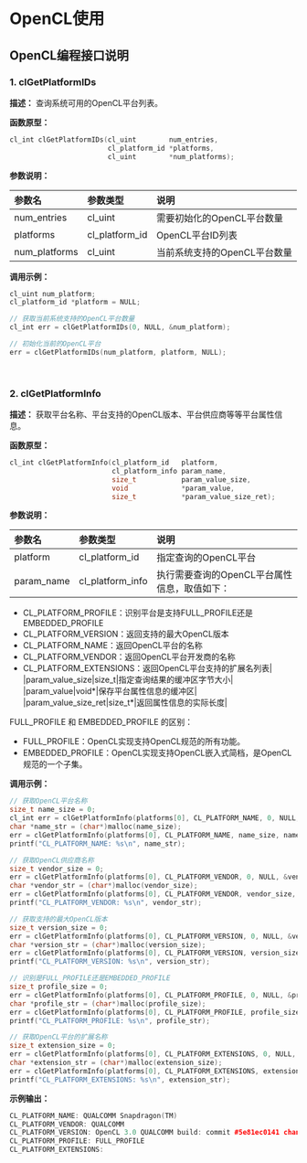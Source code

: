 # OpenCL使用

## OpenCL编程接口说明

### 1. clGetPlatformIDs

**描述：** 查询系统可用的OpenCL平台列表。

**函数原型：**

```cpp
cl_int clGetPlatformIDs(cl_uint        num_entries,
                        cl_platform_id *platforms,
                        cl_uint        *num_platforms);
```

**参数说明：**

|参数名|参数类型|说明|
|:--|:--|:--|
|num_entries|cl_uint|需要初始化的OpenCL平台数量 |
|platforms|cl_platform_id|OpenCL平台ID列表|
|num_platforms|cl_uint|当前系统支持的OpenCL平台数量|

**调用示例：**

```cpp
cl_uint num_platform;
cl_platform_id *platform = NULL;

// 获取当前系统支持的OpenCL平台数量
cl_int err = clGetPlatformIDs(0, NULL, &num_platform);

// 初始化当前的OpenCL平台
err = clGetPlatformIDs(num_platform, platform, NULL);
```

<br>

### 2. clGetPlatformInfo

**描述：** 获取平台名称、平台支持的OpenCL版本、平台供应商等等平台属性信息。

**函数原型：**

```cpp
cl_int clGetPlatformInfo(cl_platform_id   platform,
                         cl_platform_info param_name,
                         size_t           param_value_size,
                         void             *param_value,
                         size_t           *param_value_size_ret);
```

**参数说明：**

|参数名|参数类型|说明|
|:--|:--|:--|
|platform|cl_platform_id|指定查询的OpenCL平台|
|param_name|cl_platform_info|执行需要查询的OpenCL平台属性信息，取值如下：
- CL_PLATFORM_PROFILE：识别平台是支持FULL_PROFILE还是EMBEDDED_PROFILE
- CL_PLATFORM_VERSION：返回支持的最大OpenCL版本
- CL_PLATFORM_NAME：返回OpenCL平台的名称
- CL_PLATFORM_VENDOR：返回OpenCL平台开发商的名称
- CL_PLATFORM_EXTENSIONS：返回OpenCL平台支持的扩展名列表|
|param_value_size|size_t|指定查询结果的缓冲区字节大小|
|param_value|void*|保存平台属性信息的缓冲区|
|param_value_size_ret|size_t*|返回属性信息的实际长度|

FULL_PROFILE 和 EMBEDDED_PROFILE 的区别：
- FULL_PROFILE：OpenCL实现支持OpenCL规范的所有功能。
- EMBEDDED_PROFILE：OpenCL实现支持OpenCL嵌入式简档，是OpenCL规范的一个子集。

**调用示例：**

```cpp
// 获取OpenCL平台名称
size_t name_size = 0;
cl_int err = clGetPlatformInfo(platforms[0], CL_PLATFORM_NAME, 0, NULL, &name_size);
char *name_str = (char*)malloc(name_size);
err = clGetPlatformInfo(platforms[0], CL_PLATFORM_NAME, name_size, name_str, NULL);
printf("CL_PLATFORM_NAME: %s\n", name_str);

// 获取OpenCL供应商名称
size_t vendor_size = 0;
err = clGetPlatformInfo(platforms[0], CL_PLATFORM_VENDOR, 0, NULL, &vendor_size);
char *vendor_str = (char*)malloc(vendor_size);
err = clGetPlatformInfo(platforms[0], CL_PLATFORM_VENDOR, vendor_size, vendor_str, NULL);
printf("CL_PLATFORM_VENDOR: %s\n", vendor_str);

// 获取支持的最大OpenCL版本
size_t version_size = 0;
err = clGetPlatformInfo(platforms[0], CL_PLATFORM_VERSION, 0, NULL, &version_size);
char *version_str = (char*)malloc(version_size);
err = clGetPlatformInfo(platforms[0], CL_PLATFORM_VERSION, version_size, version_str, NULL);
printf("CL_PLATFORM_VERSION: %s\n", version_str);

// 识别是FULL_PROFILE还是EMBEDDED_PROFILE
size_t profile_size = 0;
err = clGetPlatformInfo(platforms[0], CL_PLATFORM_PROFILE, 0, NULL, &profile_size);
char *profile_str = (char*)malloc(profile_size);
err = clGetPlatformInfo(platforms[0], CL_PLATFORM_PROFILE, profile_size, profile_str, NULL);
printf("CL_PLATFORM_PROFILE: %s\n", profile_str);

// 获取OpenCL平台的扩展名称
size_t extension_size = 0;
err = clGetPlatformInfo(platforms[0], CL_PLATFORM_EXTENSIONS, 0, NULL, &extension_size);
char *extension_str = (char*)malloc(extension_size);
err = clGetPlatformInfo(platforms[0], CL_PLATFORM_EXTENSIONS, extension_size, extension_str, NULL);
printf("CL_PLATFORM_EXTENSIONS: %s\n", extension_str);
```

**示例输出：**

```cpp
CL_PLATFORM_NAME: QUALCOMM Snapdragon(TM)
CL_PLATFORM_VENDOR: QUALCOMM
CL_PLATFORM_VERSION: OpenCL 3.0 QUALCOMM build: commit #5e81ec0141 changeid #Icc5bd9b9d5 Date: 11/07/22 Mon Local Branch:  Remote Branch: 
CL_PLATFORM_PROFILE: FULL_PROFILE
CL_PLATFORM_EXTENSIONS: 
```